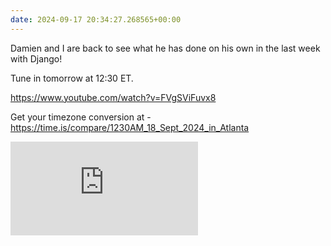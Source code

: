 ```yaml
---
date: 2024-09-17 20:34:27.268565+00:00
---
```


Damien and I are back to see what he has done on his own in the last week with Django!

Tune in tomorrow at 12:30 ET.

<https://www.youtube.com/watch?v=FVgSViFuvx8>

Get your timezone conversion at - <https://time.is/compare/1230AM_18_Sept_2024_in_Atlanta>

<iframe src="https://www.youtube.com/embed/FVgSViFuvx8" title="YouTube video player" frameborder="0" allow="accelerometer; autoplay; clipboard-write; encrypted-media; gyroscope; picture-in-picture; web-share" allowfullscreen></iframe>
